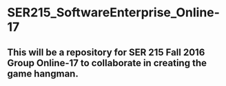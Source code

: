 # SER215_SoftwareEnterprise_Online-17
## This will be a repository for  SER 215 Fall 2016 Group Online-17 to collaborate in creating the game hangman.
